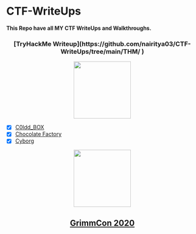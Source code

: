 # CTF-WriteUps
**This Repo have all MY CTF WriteUps and Walkthroughs.**

<h3 align="center"> [TryHackMe Writeup](https://github.com/nairitya03/CTF-WriteUps/tree/main/THM/ ) </h3>

<p align='center'><img src="https://tryhackme-images.s3.amazonaws.com/user-avatars/af7feb2c43a2c7d5f111b98ccbd15048.png" width='150'></p>

  - [x] [C0ldd_BOX](https://github.com/nairitya03/CTF-WriteUps/tree/main/THM/C0ldd_BOX)
  - [x] [Chocolate Factory](https://github.com/nairitya03/CTF-WriteUps/tree/main/THM/Chocolate%20Factory)
  - [x] [Cyborg](https://github.com/nairitya03/CTF-WriteUps/tree/main/THM/Cyborg)

<p align='center'> <img src ="https://www.trustedsec.com/wp-content/uploads/2020/04/GrimmCon.png" width='150'></p>

## <p style="text-align:center;">  [GrimmCon 2020](https://github.com/nairitya03/CTF-WriteUps/tree/main/GrimmCon%20CTF%202020/) </p>
